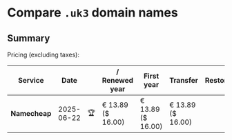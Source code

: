 # Compare `.uk3` domain names

## Summary

Pricing (excluding taxes):

| Service | Date |  | / Renewed year | First year | Transfer | Restoration |
|--|--|--|--|--|--|--|
| **Namecheap** | 2025-06-22 | 🏆 | € 13.89<br>($ 16.00) | € 13.89<br>($ 16.00) | € 13.89<br>($ 16.00) |  |
